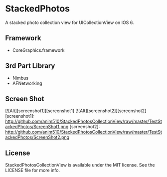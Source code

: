 StackedPhotos
=============

A stacked photo collection view for UICollectionView on IOS 6. 

## Framework
* CoreGraphics.framework

## 3rd Part Library
* Nimbus
* AFNetworking

## Screen Shot
[![Alt][screenshot1]][screenshot1]    [![Alt][screenshot2]][screenshot2]
[screenshot1]: http://github.com/anim510/StackedPhotosCollectionView/raw/master/TestStackedPhotos/ScreenShot1.png
[screenshot2]: http://github.com/anim510/StackedPhotosCollectionView/raw/master/TestStackedPhotos/ScreenShot2.png

## License

StackedPhotosCollectionView  is available under the MIT license. See the LICENSE file for more info.
